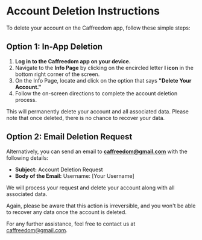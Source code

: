 # Account Deletion Instructions

To delete your account on the Caffreedom app, follow these simple steps:

## Option 1: In-App Deletion

1. **Log in to the Caffreedom app on your device.**
2. Navigate to the **Info Page** by clicking on the encircled letter **I icon** in the bottom right corner of the screen.
3. On the Info Page, locate and click on the option that says **"Delete Your Account."**
4. Follow the on-screen directions to complete the account deletion process.

This will permanently delete your account and all associated data. Please note that once deleted, there is no chance to recover your data.

## Option 2: Email Deletion Request

Alternatively, you can send an email to **caffreedom@gmail.com** with the following details:

- **Subject:** Account Deletion Request
- **Body of the Email:** Username: [Your Username]

We will process your request and delete your account along with all associated data.

Again, please be aware that this action is irreversible, and you won't be able to recover any data once the account is deleted.

For any further assistance, feel free to contact us at caffreedom@gmail.com.
